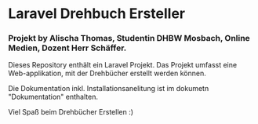 # Laravel Drehbuch Ersteller

### Projekt by Alischa Thomas, Studentin DHBW Mosbach, Online Medien, Dozent Herr Schäffer.

Dieses Repository enthält ein Laravel Projekt. Das Projekt umfasst eine Web-applikation, mit der Drehbücher erstellt werden können.


Die Dokumentation inkl. Installationsanelitung ist im dokumetn "Dokumentation" enthalten.

Viel Spaß beim Drehbücher Erstellen :)




